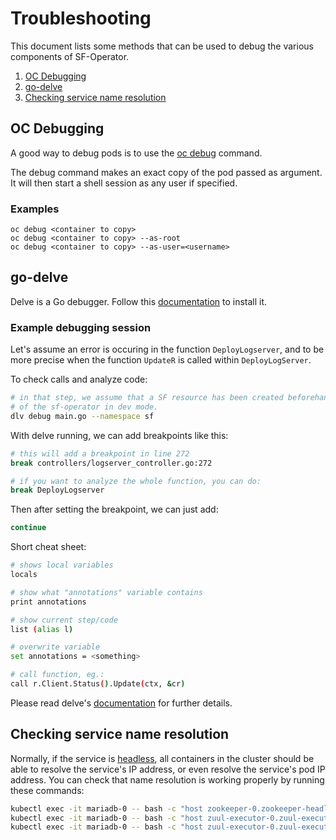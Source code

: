 # Troubleshooting

This document lists some methods that can be used to debug the various components of SF-Operator.


1. [OC Debugging](#oc-debugging)
1. [go-delve](#go-delve)
1. [Checking service name resolution](#checking-service-name-resolution)

## OC Debugging

A good way to debug pods is to use the [oc debug](https://docs.openshift.com/container-platform/4.13/cli_reference/openshift_cli/developer-cli-commands.html#oc-debug) command.

The debug command makes an exact copy of the pod passed as argument. It will then start a shell session as any user if specified.

### Examples
```
oc debug <container to copy>
oc debug <container to copy> --as-root
oc debug <container to copy> --as-user=<username>
```

## go-delve

Delve is a Go debugger. Follow this [documentation](https://github.com/go-delve/delve/tree/master/Documentation/installation) to install it.

### Example debugging session

Let's assume an error is occuring in the function `DeployLogserver`, and to be more precise
when the function `UpdateR` is called within `DeployLogServer`.

To check calls and analyze code:

```sh
# in that step, we assume that a SF resource has been created beforehand, and we are doing a re-run
# of the sf-operator in dev mode.
dlv debug main.go --namespace sf
```

With delve running, we can add breakpoints like this:

```sh
# this will add a breakpoint in line 272
break controllers/logserver_controller.go:272

# if you want to analyze the whole function, you can do:
break DeployLogserver
```

Then after setting the breakpoint, we can just add:

```sh
continue
```

Short cheat sheet:

```sh
# shows local variables
locals

# show what "annotations" variable contains
print annotations

# show current step/code
list (alias l)

# overwrite variable
set annotations = <something>

# call function, eg.:
call r.Client.Status().Update(ctx, &cr)
```

Please read delve's [documentation](https://github.com/go-delve/delve/blob/master/Documentation/cli/getting_started.md) for further details. 

## Checking service name resolution

Normally, if the service is [headless](https://kubernetes.io/docs/concepts/services-networking/service/#headless-services),
all containers in the cluster should be able to resolve the service's IP address,
or even resolve the service's pod IP address.
You can check that name resolution is working properly by running these commands:

```sh
kubectl exec -it mariadb-0 -- bash -c "host zookeeper-0.zookeeper-headless.default.svc.cluster.local"
kubectl exec -it mariadb-0 -- bash -c "host zuul-executor-0.zuul-executor-headless.default.svc.cluster.local"
kubectl exec -it mariadb-0 -- bash -c "host zuul-executor-0.zuul-executor-headless"
```